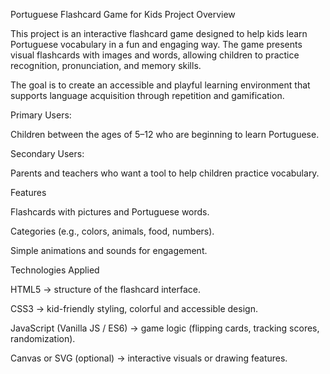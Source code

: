 Portuguese Flashcard Game for Kids
Project Overview

This project is an interactive flashcard game designed to help kids learn Portuguese vocabulary in a fun and engaging way. The game presents visual flashcards with images and words, allowing children to practice recognition, pronunciation, and memory skills.

The goal is to create an accessible and playful learning environment that supports language acquisition through repetition and gamification.


Primary Users:

Children between the ages of 5–12 who are beginning to learn Portuguese.

Secondary Users:

Parents and teachers who want a tool to help children practice vocabulary.

Features

Flashcards with pictures and Portuguese words.

Categories (e.g., colors, animals, food, numbers).

Simple animations and sounds for engagement.

Technologies Applied

HTML5 → structure of the flashcard interface.

CSS3 → kid-friendly styling, colorful and accessible design.

JavaScript (Vanilla JS / ES6) → game logic (flipping cards, tracking scores, randomization).

Canvas or SVG (optional) → interactive visuals or drawing features.
